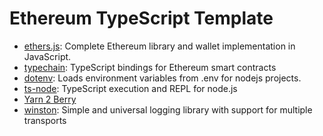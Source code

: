 # Ethereum TypeScript Template

- [ethers.js](https://github.com/ethers-io/ethers.js): Complete Ethereum library and wallet implementation in JavaScript.
- [typechain](https://github.com/dethcrypto/TypeChain): TypeScript bindings for Ethereum smart contracts
- [dotenv](https://github.com/motdotla/dotenv): Loads environment variables from .env for nodejs projects.
- [ts-node](https://github.com/TypeStrong/ts-node): TypeScript execution and REPL for node.js
- [Yarn 2 Berry](https://github.com/yarnpkg/berry)
- [winston](https://github.com/winstonjs/winston): Simple and universal logging library with support for multiple transports
